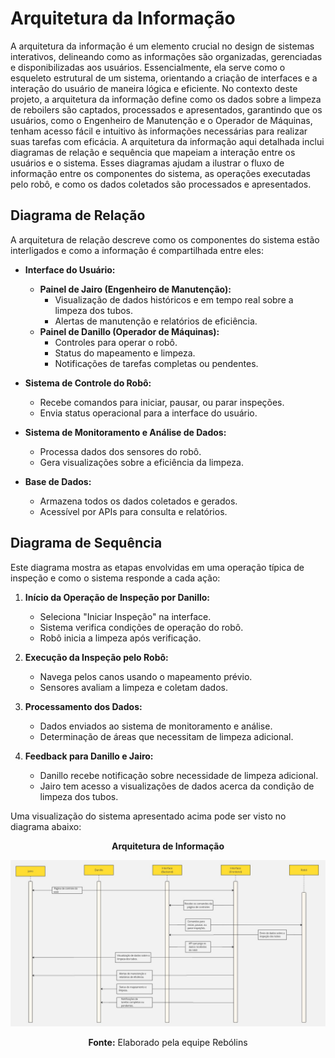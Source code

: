 # Arquitetura da Informação

A arquitetura da informação é um elemento crucial no design de sistemas interativos, delineando como as informações são organizadas, gerenciadas e disponibilizadas aos usuários. Essencialmente, ela serve como o esqueleto estrutural de um sistema, orientando a criação de interfaces e a interação do usuário de maneira lógica e eficiente. No contexto deste projeto, a arquitetura da informação define como os dados sobre a limpeza de reboilers são captados, processados e apresentados, garantindo que os usuários, como o Engenheiro de Manutenção e o Operador de Máquinas, tenham acesso fácil e intuitivo às informações necessárias para realizar suas tarefas com eficácia.
A arquitetura da informação aqui detalhada inclui diagramas de relação e sequência que mapeiam a interação entre os usuários e o sistema. Esses diagramas ajudam a ilustrar o fluxo de informação entre os componentes do sistema, as operações executadas pelo robô, e como os dados coletados são processados e apresentados.

## Diagrama de Relação

A arquitetura de relação descreve como os componentes do sistema estão interligados e como a informação é compartilhada entre eles:

- **Interface do Usuário:**
  - **Painel de Jairo (Engenheiro de Manutenção):**
    - Visualização de dados históricos e em tempo real sobre a limpeza dos tubos.
    - Alertas de manutenção e relatórios de eficiência.
  - **Painel de Danillo (Operador de Máquinas):**
    - Controles para operar o robô.
    - Status do mapeamento e limpeza.
    - Notificações de tarefas completas ou pendentes.

- **Sistema de Controle do Robô:**
  - Recebe comandos para iniciar, pausar, ou parar inspeções.
  - Envia status operacional para a interface do usuário.

- **Sistema de Monitoramento e Análise de Dados:**
  - Processa dados dos sensores do robô.
  - Gera visualizações sobre a eficiência da limpeza.

- **Base de Dados:**
  - Armazena todos os dados coletados e gerados.
  - Acessível por APIs para consulta e relatórios.

## Diagrama de Sequência

Este diagrama mostra as etapas envolvidas em uma operação típica de inspeção e como o sistema responde a cada ação:

1. **Início da Operação de Inspeção por Danillo:**
   - Seleciona "Iniciar Inspeção" na interface.
   - Sistema verifica condições de operação do robô.
   - Robô inicia a limpeza após verificação.

2. **Execução da Inspeção pelo Robô:**
   - Navega pelos canos usando o mapeamento prévio.
   - Sensores avaliam a limpeza e coletam dados.

3. **Processamento dos Dados:**
   - Dados enviados ao sistema de monitoramento e análise.
   - Determinação de áreas que necessitam de limpeza adicional.

4. **Feedback para Danillo e Jairo:**
   - Danillo recebe notificação sobre necessidade de limpeza adicional.
   - Jairo tem acesso a visualizações de dados acerca da condição de limpeza dos tubos.

Uma visualização do sistema apresentado acima pode ser visto no diagrama abaixo:


<div align="center">

**Arquitetura de Informação**

![Diagrama de sequência](../../../static/img/Arquitetura%20de%20Informação.jpg)

**Fonte:** Elaborado pela equipe Rebólins

</div>